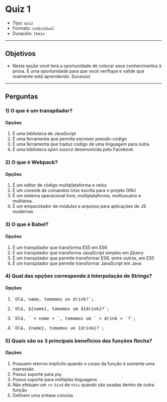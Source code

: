# Quiz 1

- Tipo: `quiz`
- Formato: `individual`
- Duración: `15min`

***

## Objetivos

- Nesta seção você terá a oportunidade de colocar seus conhecimentos à prova. É uma oportunidade para que você verifique e valide que realmente está aprendendo. Sucesso!

***

## Perguntas

### 1) O que é um transpilador?

#### Opções

1. É uma biblioteca de JavaScript
2. É uma ferramenta que permite escrever pseudo-código
3. É uma ferramenta que traduz código de uma linguagem para outra
4. É uma biblioteca *open source* desenvolvida pelo Facebook

<solution style="display:none;">3</solution>

### 2) O que é Webpack?

#### Opções

1. É um editor de código multiplataforma e veloz
2. É um console de comandos Unix escrita para o projeto GNU
3. É um sistema operacional livre, multiplataforma, multiusuário e multiárea.
4. É um empacotador de módulos e arquivos para aplicações de JS modernas

<solution style="display:none;">4</solution>

### 3) O que é Babel?

#### Opções

1. É um transpilador que transforma ES5 em ES6
2. É um transpilador que transforma JavaScript simples em jQuery
3. É um transpilador que permite transformar ES6, entre outros, em ES5
4. É um transpilador que permite transformar JavaScript em Java

<solution style="display:none;">3</solution>

### 4) Qual das opções corresponde à Interpolação de Strings?

#### Opções

1. <pre>`Olá, name, tomamos un drink?`;</pre>
2. <pre>`Olá, ${name}, tomamos um ${drink}?`;</pre>
3. <pre>`Olá, ` + name + `, tomamos um ` + drink + `?`;</pre>
4. <pre>`Olá, {name}, tomamos un {drink}?`;</pre>

<solution style="display:none;">2</solution>

### 5) Quais são os 3 principais benefícios das funções flecha?

#### Opções

1. Possuem retorno implícito quando o corpo da função é somente uma expressão
2. Possui suporte para `php`
3. Possui suporte para múltiplas linguagens
4. Não efetuam um `re-bind` de `this` quando são usadas dentro de outra função
5. Definem uma sintaxe concisa

<solution style="display:none;">1,4,5</solution>
